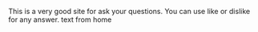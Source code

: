 This is a very good site for ask your questions.
You can use like or dislike for any answer.
text from home
